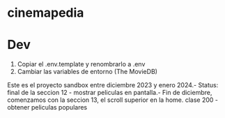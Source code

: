 # cinemapedia

# Dev

1. Copiar el .env.template y renombrarlo a .env
2. Cambiar las variables de entorno (The MovieDB)

Este es el proyecto sandbox entre diciembre 2023 y enero 2024.-
Status: final de la seccion 12 - mostrar peliculas en pantalla.-
Fin de diciembre, comenzamos con la seccion 13, el scroll superior en la home.
clase 200 - obtener peliculas populares